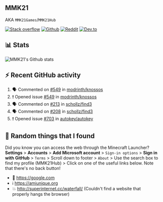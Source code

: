 ## MMK21
AKA `MMK21Games`/`MMK21Hub`

[![Stack overflow](https://img.shields.io/badge/Stack_Overflow-FE7A16?style=for-the-badge&logo=stack-overflow&logoColor=white)](https://stackoverflow.com/users/11519302/mmk21)
[![Github](https://img.shields.io/badge/GitHub-100000?style=for-the-badge&logo=github&logoColor=white)](https://github.com/MMK21Hub)
[![Reddit](https://img.shields.io/badge/Reddit-FF4500?style=for-the-badge&logo=reddit&logoColor=white)](https://www.reddit.com/user/mmk21games)
[![Dev.to](https://img.shields.io/badge/dev.to-0A0A0A?style=for-the-badge&logo=dev.to&logoColor=white)](https://dev.to/mmk21)

## 📊 Stats 

![MMK21's Github stats](https://github-readme-stats.vercel.app/api?username=MMK21Hub&show_icons=true&theme=dark&bg_color=171b22&text_color=CCCCCC&hide_border=true)

## ⚡ Recent GitHub activity

<!--START_SECTION:activity-->
1. 🗣 Commented on [#549](https://github.com/modrinth/knossos/issues/549) in [modrinth/knossos](https://github.com/modrinth/knossos)
2. ❗️ Opened issue [#549](https://github.com/modrinth/knossos/issues/549) in [modrinth/knossos](https://github.com/modrinth/knossos)
3. 🗣 Commented on [#213](https://github.com/schollz/find3/issues/213) in [schollz/find3](https://github.com/schollz/find3)
4. 🗣 Commented on [#208](https://github.com/schollz/find3/issues/208) in [schollz/find3](https://github.com/schollz/find3)
5. ❗️ Opened issue [#703](https://github.com/autokey/autokey/issues/703) in [autokey/autokey](https://github.com/autokey/autokey)
<!--END_SECTION:activity-->

## 🙂 Random things that I found

Did you know you can access the web through the Minecraft Launcher? **Settings** > **Accounts** > **Add Microsoft account** > `Sign-in options` > **Sign in with GitHub** > `Terms` > Scroll down to footer > `About` > Use the search box to find my profile (MMK21Hub) > Click on one of the useful links below. Note that there's no back button!

* 🔎 <https://google.com>
* ℹ️ <https://amiunique.org>
* 💥 <http://superinternet.cc/waterfall/> (Couldn't find a website that properly hangs the browser)
